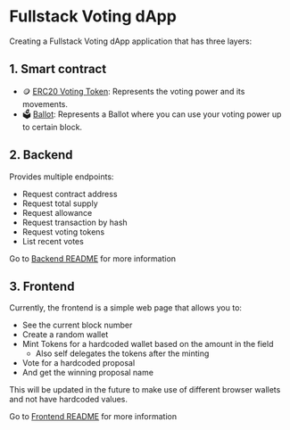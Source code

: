 # Fullstack Voting dApp

Creating a Fullstack Voting dApp application that has three layers:

## 1. Smart contract

- 🪙 [ERC20 Voting Token](https://goerli.etherscan.io/address/0x6B2fD61e9e6fb99fB7B5Ca7683BBd13ABa313AB5): Represents the voting power and its movements.
- 🗳️ [Ballot](https://goerli.etherscan.io/address/0x903E37a10aC136Ad12fb527067389ddD0e614Bd4): Represents a Ballot where you can use your voting power up to certain block.

## 2. Backend

Provides multiple endpoints:

- Request contract address
- Request total supply
- Request allowance
- Request transaction by hash
- Request voting tokens
- List recent votes

Go to [Backend README](https://github.com/EncodeTeam2/week4project/blob/main/backend/README.md) for more information

## 3. Frontend

Currently, the frontend is a simple web page that allows you to:

- See the current block number
- Create a random wallet
- Mint Tokens for a hardcoded wallet based on the amount in the field
  - Also self delegates the tokens after the minting
- Vote for a hardcoded proposal
- And get the winning proposal name

This will be updated in the future to make use of different browser wallets and not have hardcoded values.

Go to [Frontend README](https://github.com/EncodeTeam2/week4project/blob/main/frontend/README.md) for more information

